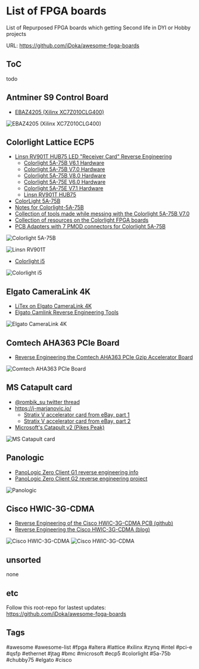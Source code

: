 # List of FPGA boards

List of Repurposed FPGA boards which getting Second life in DYI or Hobby projects

<!--
* https://joelw.id.au/FPGA/CheapFPGADevelopmentBoards
* https://github.com/kelu124/awesome-latticeFPGAs
* https://hackaday.io/project/159853-fpga-board-hack
-->

URL: https://github.com/iDoka/awesome-fpga-boards


## ToC

todo

## Antminer S9 Control Board

* [EBAZ4205 (Xilinx XC7Z010CLG400)](https://github.com/xjtuecho/EBAZ4205)

![EBAZ4205 (Xilinx XC7Z010CLG400)](img/EBAZ4205.jpg)


## Colorlight Lattice ECP5

* [Linsn RV901T HUB75 LED "Receiver Card" Reverse Engineering](https://github.com/q3k/chubby75)
  * [Colorlight 5A-75B V6.1 Hardware](https://github.com/q3k/chubby75/blob/master/5a-75b/hardware_V6.1.md)
  * [Colorlight 5A-75B V7.0 Hardware](https://github.com/q3k/chubby75/blob/master/5a-75b/hardware_V7.0.md)
  * [Colorlight 5A-75B V8.0 Hardware](https://github.com/q3k/chubby75/blob/master/5a-75b/hardware_V8.0.md)
  * [Colorlight 5A-75E V6.0 Hardware](https://github.com/q3k/chubby75/blob/master/5a-75e/hardware_V6.0.md)
  * [Colorlight 5A-75E V7.1 Hardware](https://github.com/q3k/chubby75/blob/master/5a-75e/hardware_V7.1.md)
  * [Linsn RV901T HUB75](https://github.com/q3k/chubby75/tree/master/rv901t)
* [ColorLight 5A-75B](https://github.com/enjoy-digital/colorlite)
* [Notes for Colorlight-5A-75B](https://github.com/kholia/Colorlight-5A-75B)
* [Collection of tools made while messing with the Colorlight 5A-75B V7.0](https://github.com/kittennbfive/5A-75B-tools)
* [Collection of resources on the Colorlight FPGA boards](https://github.com/TomKeddie/prj-colorlight-fpga/wiki)
* [PCB Adapters with 7 PMOD connectors for Colorlight 5A-75B](https://github.com/cyber-murmel/chubby-hat)


![Colorlight 5A-75B](img/Colorlight-5A-75B.jpg)

![Linsn RV901T](img/RV901T.jpg)



* [Colorlight i5](https://github.com/wuxx/Colorlight-FPGA-Projects)

![Colorlight i5](img/Colorlight-i5.jpg)



## Elgato CameraLink 4K

* [LiTex on Elgato CameraLink 4K](https://github.com/enjoy-digital/camlink_4k)
* [Elgato Camlink Reverse Engineering Tools](https://github.com/ktemkin/camlink-re)

![Elgato CameraLink 4K](img/Elgato-CameraLink-4K.jpg)



## Comtech AHA363 PCIe Board

* [Reverse Engineering the Comtech AHA363 PCIe Gzip Accelerator Board](https://tomverbeure.github.io/2020/06/14/AHA363-Reverse-Engineering.html)

![Comtech AHA363 PCIe Board](img/Comtech-AHA363.jpg)



## MS Catapult card

* [ @rombik_su twitter thread](https://twitter.com/rombik_su/status/1250382904074608642)
* https://j-marjanovic.io/
  * [Stratix V accelerator card from eBay, part 1](https://j-marjanovic.io/stratix-v-accelerator-card-from-ebay.html)
  * [Stratix V accelerator card from eBay, part 2](https://j-marjanovic.io/stratix-v-accelerator-card-from-ebay-part-2.html)
* [Microsoft's Catapult v2 (Pikes Peak)](http://virtlab.occamlab.com/home/zapisnik/microsoft-catapult-v2)


![MS Catapult card](img/MS-Catapult.jpg)



## Panologic

* [PanoLogic Zero Client G1 reverse engineering info](https://github.com/tomverbeure/panologic)
* [PanoLogic Zero Client G2 reverse engineering project](https://github.com/tomverbeure/panologic-g2)


![Panologic](img/Pano-Logic-Zero-Client-G1.jpg)


## Cisco HWIC-3G-CDMA


* [Reverse Engineering of the Cisco HWIC-3G-CDMA PCB (github)](https://github.com/tomverbeure/cisco-hwic-3g-cdma)
* [Reverse Engineering the Cisco HWIC-3G-CDMA (blog)](https://tomverbeure.github.io/2019/11/11/Cisco-HWIC-3G-CDMA.html)

![Cisco HWIC-3G-CDMA](img/Cisco-HWIC-3G-CDMA.png)
![Cisco HWIC-3G-CDMA](img/Cisco-HWIC-3G-CDMA.jpg)



## unsorted

none


## etc

Follow this root-repo for lastest updates: https://github.com/iDoka/awesome-fpga-boards


## Tags

#awesome
#awesome-list
#fpga
#altera
#lattice
#xilinx
#zynq
#intel
#pci-e
#qsfp
#ethernet
#jtag
#bmc
#microsoft
#ecp5
#colorlight
#5a-75b
#chubby75
#elgato
#cisco


